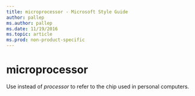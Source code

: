 ```yaml
---
title: microprocessor - Microsoft Style Guide
author: pallep
ms.author: pallep
ms.date: 11/19/2016
ms.topic: article
ms.prod: non-product-specific
---
```


# microprocessor

Use instead of *processor* to refer to the chip used in personal computers.
